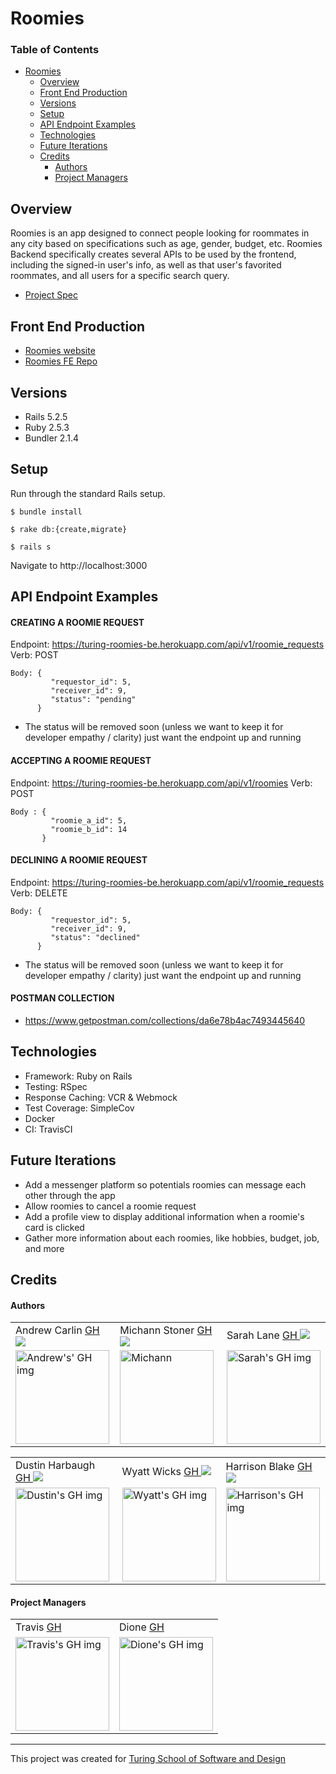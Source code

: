 # Roomies

### Table of Contents
- [Roomies](#roomies)
  - [Overview](#overview)
  - [Front End Production](#front-end-production)
  - [Versions](#versions)
  - [Setup](#setup)
  - [API Endpoint Examples](#api-endpoint-examples)
  - [Technologies](#technologies)
  - [Future Iterations](#future-iterations)
  - [Credits](#credits)
      - [Authors](#authors)
      - [Project Managers](#project-managers)

## Overview

Roomies is an app designed to connect people looking for roommates in any city based on specifications such as age, gender, budget, etc. Roomies Backend specifically creates several APIs to be used by the frontend, including the signed-in user's info, as well as that user's favorited roommates, and all users for a specific search query. 

- [Project Spec](https://mod4.turing.edu/projects/capstone/)

## Front End Production

- [Roomies website](https://turing-roomies.herokuapp.com/)
- [Roomies FE Repo](https://github.com/Turing-Roomies/roomies-fe)



## Versions

- Rails 5.2.5
- Ruby 2.5.3
- Bundler 2.1.4

## Setup

Run through the standard Rails setup.

```$ bundle install```

```$ rake db:{create,migrate}```

```$ rails s```

Navigate to http://localhost:3000

## API Endpoint Examples

#### CREATING A ROOMIE REQUEST

Endpoint: https://turing-roomies-be.herokuapp.com/api/v1/roomie_requests
Verb: POST

```
Body: {
         "requestor_id": 5,
         "receiver_id": 9,
         "status": "pending"
      }
```
      
- The status will be removed soon (unless we want to keep it for developer empathy / clarity) just want the endpoint up and running

#### ACCEPTING A ROOMIE REQUEST

Endpoint: https://turing-roomies-be.herokuapp.com/api/v1/roomies
Verb: POST

```
Body : {
         "roomie_a_id": 5,
         "roomie_b_id": 14
       }
```

#### DECLINING A ROOMIE REQUEST

Endpoint: https://turing-roomies-be.herokuapp.com/api/v1/roomie_requests
Verb: DELETE

```
Body: {
         "requestor_id": 5,
         "receiver_id": 9,
         "status": "declined"
      }
```

- The status will be removed soon (unless we want to keep it for developer empathy / clarity) just want the endpoint up and running

#### POSTMAN COLLECTION

- https://www.getpostman.com/collections/da6e78b4ac7493445640

## Technologies

- Framework: Ruby on Rails
- Testing: RSpec
- Response Caching: VCR & Webmock
- Test Coverage: SimpleCov
- Docker
- CI: TravisCI

## Future Iterations

- Add a messenger platform so potentials roomies can message each other through the app
- Allow roomies to cancel a roomie request
- Add a profile view to display additional information when a roomie's card is clicked
- Gather more information about each roomies, like hobbies, budget, job, and more

## Credits

#### Authors
<table>
  <tr>
    <td>Andrew Carlin <a href="https://github.com/AndieDrew">GH <a href="https://www.linkedin.com/in/andrewrcarlin/"><img src="https://img.shields.io/badge/-0e76a8?style=flat-square&logo=Linkedin&logoColor=white"></a></td>
    <td>Michann Stoner <a href="https://github.com/michannstoner">GH <a href="https://www.linkedin.com/in/michann-stoner/"><img src="https://img.shields.io/badge/-0e76a8?style=flat-square&logo=Linkedin&logoColor=white"></a></td>
    <td>Sarah Lane <a href="https://github.com/sarahlane8">GH <a href="https://www.linkedin.com/in/sarahlane8/"><img src="https://img.shields.io/badge/-0e76a8?style=flat-square&logo=Linkedin&logoColor=white"></a></td>
  </tr>
  <td>
     <img src="https://avatars.githubusercontent.com/u/27929330?v=4" alt="Andrew's' GH img"
     width="150" height="auto" />
  </td>  
  <td>
    <img src="https://avatars.githubusercontent.com/u/76269802?v=4" alt="Michann"
    width="150" height="auto" />
  </td>
  <td>
    <img width="150" height="auto" src="https://user-images.githubusercontent.com/70901622/120944450-cafe1800-c6f1-11eb-96f2-5e18fdb2a96e.png" alt="Sarah's GH img">
  </td>
</table>
<table>
  <tr>
    <td>Dustin Harbaugh <a href="https://github.com/Thee-Dust">GH <a href="https://www.linkedin.com/in/dustin-harbaugh/"><img src="https://img.shields.io/badge/-0e76a8?style=flat-square&logo=Linkedin&logoColor=white"></a></td>
    <td>Wyatt Wicks <a href="https://github.com/Wyattwicks">GH <a href="https://www.linkedin.com/in/wyattwicks/"><img src="https://img.shields.io/badge/-0e76a8?style=flat-square&logo=Linkedin&logoColor=white"></a></td>
    <td>Harrison Blake <a href="https://github.com/harrison-blake">GH <a href="https://www.linkedin.com/in/harrison-blake-802094200/"><img src="https://img.shields.io/badge/-0e76a8?style=flat-square&logo=Linkedin&logoColor=white"></a></td>
  </tr>
  <td>
     <img src="https://avatars.githubusercontent.com/u/75390410?v=4" alt="Dustin's GH img"
  width="150" height="auto" />
  </td>  
  <td>
    <img src="https://avatars.githubusercontent.com/u/74991865?v=4" alt="Wyatt's GH img"
    width="150" height="auto" />
  </td>
  <td>
    <img width="150" height="auto" src="https://avatars.githubusercontent.com/u/72946334?v=4" alt="Harrison's GH img">
  </td>
</table>

#### Project Managers
<table>
  <tr>
    <td> Travis <a href="https://github.com/Kalikoze">GH</td>
    <td> Dione <a href="https://github.com/dionew1r">GH</td>
  </tr>
  <td>
    <img src="https://avatars.githubusercontent.com/u/25714149?v=4" alt="Travis's GH img"
 width="150" height="auto" />
 </td>
  <td>
    <img src="https://avatars.githubusercontent.com/u/22304676?v=4" alt="Dione's GH img"
 width="150" height="auto" />
 </td>
</table>

**************************************************************************
This project was created for [Turing School of Software and Design](https://turing.io/)

